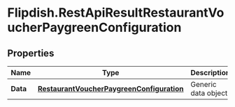 # Flipdish.RestApiResultRestaurantVoucherPaygreenConfiguration

## Properties
Name | Type | Description | Notes
------------ | ------------- | ------------- | -------------
**Data** | [**RestaurantVoucherPaygreenConfiguration**](RestaurantVoucherPaygreenConfiguration.md) | Generic data object. | 


